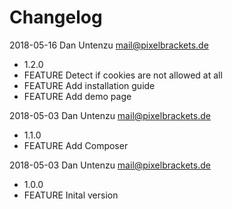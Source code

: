 Changelog
=========

2018-05-16 Dan Untenzu <mail@pixelbrackets.de>

  * 1.2.0
  * FEATURE Detect if cookies are not allowed at all
  * FEATURE Add installation guide
  * FEATURE Add demo page

2018-05-03 Dan Untenzu <mail@pixelbrackets.de>

  * 1.1.0
  * FEATURE Add Composer

2018-05-03 Dan Untenzu <mail@pixelbrackets.de>

  * 1.0.0
  * FEATURE Inital version
